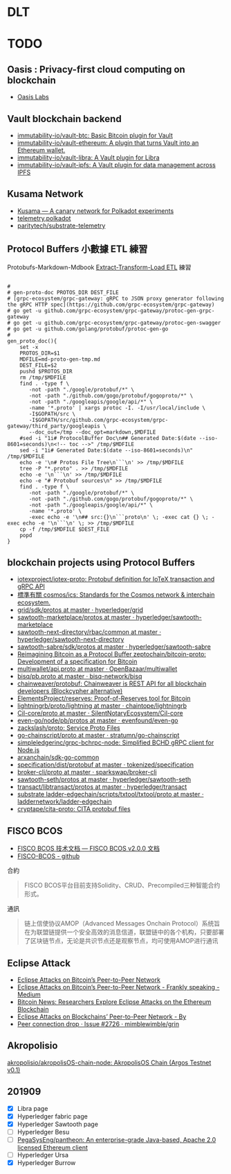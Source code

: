 # DLT

<!-- toc -->

# TODO

## Oasis : Privacy-first cloud computing on blockchain

- [Oasis Labs](https://github.com/oasislabs)

## Vault blockchain backend

- [immutability-io/vault-btc: Basic Bitcoin plugin for Vault](https://github.com/immutability-io/vault-btc)
- [immutability-io/vault-ethereum: A plugin that turns Vault into an Ethereum wallet.](https://github.com/immutability-io/vault-ethereum)
- [immutability-io/vault-libra: A Vault plugin for Libra](https://github.com/immutability-io/vault-libra)
- [immutability-io/vault-ipfs: A Vault plugin for data management across IPFS](https://github.com/immutability-io/vault-ipfs)


## Kusama Network

- [Kusama — A canary network for Polkadot experiments](https://kusama.network/)
- [telemetry.polkadot](https://telemetry.polkadot.io/)
- [paritytech/substrate-telemetry](https://github.com/paritytech/substrate-telemetry)

## Protocol Buffers 小數據 ETL 練習 

Protobufs-Markdown-Mdbook [Extract-Transform-Load ETL](https://zh.wikipedia.org/wiki/ETL) 練習

```shell

#
# gen-proto-doc PROTOS_DIR DEST_FILE
# [grpc-ecosystem/grpc-gateway: gRPC to JSON proxy generator following the gRPC HTTP spec](https://github.com/grpc-ecosystem/grpc-gateway)
# go get -u github.com/grpc-ecosystem/grpc-gateway/protoc-gen-grpc-gateway
# go get -u github.com/grpc-ecosystem/grpc-gateway/protoc-gen-swagger
# go get -u github.com/golang/protobuf/protoc-gen-go
#
gen_proto_doc(){
    set -x
    PROTOS_DIR=$1
    MDFILE=md-proto-gen-tmp.md
    DEST_FILE=$2
    pushd $PROTOS_DIR
    rm /tmp/$MDFILE
    find . -type f \
       -not -path "./google/protobuf/*" \
       -not -path "./github.com/gogo/protobuf/gogoproto/*" \
       -not -path "./googleapis/google/api/*" \
       -name '*.proto' | xargs protoc -I. -I/usr/local/include \
       -I$GOPATH/src \
       -I$GOPATH/src/github.com/grpc-ecosystem/grpc-gateway/third_party/googleapis \
       --doc_out=/tmp --doc_opt=markdown,$MDFILE
    #sed -i "1i# ProtocolBuffer Doc\n## Generated Date:$(date --iso-8601=seconds)\n<!-- toc -->" /tmp/$MDFILE
    sed -i "1i# Generated Date:$(date --iso-8601=seconds)\n" /tmp/$MDFILE
    echo -e '\n# Protos File Tree\n```\n' >> /tmp/$MDFILE 
    tree -P "*.proto" . >> /tmp/$MDFILE
    echo -e '\n```\n' >> /tmp/$MDFILE 
    echo -e "# Protobuf sources\n" >> /tmp/$MDFILE
    find . -type f \
       -not -path "./google/protobuf/*" \
       -not -path "./github.com/gogo/protobuf/gogoproto/*" \
       -not -path "./googleapis/google/api/*" \
       -name '*.proto' \
       -exec echo -e '\n## src:{}\n```proto\n' \; -exec cat {} \; -exec echo -e '\n```\n' \; >> /tmp/$MDFILE
    cp -f /tmp/$MDFILE $DEST_FILE
    popd
}
```


## blockchain projects using Protocol Buffers

- [iotexproject/iotex-proto: Protobuf definition for IoTeX transaction and gRPC API](https://github.com/iotexproject/iotex-proto)
- [標準有關 cosmos/ics: Standards for the Cosmos network & interchain ecosystem.](https://github.com/cosmos/ics)
- [grid/sdk/protos at master · hyperledger/grid](https://github.com/hyperledger/grid/tree/master/sdk/protos)
- [sawtooth-marketplace/protos at master · hyperledger/sawtooth-marketplace](https://github.com/hyperledger/sawtooth-marketplace/tree/master/protos)
- [sawtooth-next-directory/rbac/common at master · hyperledger/sawtooth-next-directory](https://github.com/hyperledger/sawtooth-next-directory/tree/master/rbac/common)
- [sawtooth-sabre/sdk/protos at master · hyperledger/sawtooth-sabre](https://github.com/hyperledger/sawtooth-sabre/tree/master/sdk/protos)
- [Reimagining Bitcoin as a Protocol Buffer zeptochain/bitcoin-proto: Development of a specification for Bitcoin](https://github.com/zeptochain/bitcoin-proto)
- [multiwallet/api.proto at master · OpenBazaar/multiwallet](https://github.com/OpenBazaar/multiwallet/blob/master/api/pb/api.proto)
- [bisq/pb.proto at master · bisq-network/bisq](https://github.com/bisq-network/bisq/blob/master/common/src/main/proto/pb.proto)
- [chainweaver/protobuf: Chainweaver is REST API for all blockchain developers (Blockcypher alternative)](https://github.com/chainweaver/protobuf)
- [ElementsProject/reserves: Proof-of-Reserves tool for Bitcoin](https://github.com/ElementsProject/reserves)
- [lightningrb/proto/lightning at master · chaintope/lightningrb](https://github.com/chaintope/lightningrb/tree/master/proto/lightning)
- [Cil-core/proto at master · SilentNotaryEcosystem/Cil-core](https://github.com/SilentNotaryEcosystem/Cil-core/tree/master/proto)
- [even-go/node/pb/protos at master · evenfound/even-go](https://github.com/evenfound/even-go/tree/master/node/pb/protos)
- [zackslash/proto: Service Proto Files](https://github.com/zackslash/proto)
- [go-chainscript/proto at master · stratumn/go-chainscript](https://github.com/stratumn/go-chainscript/tree/master/proto)
- [simpleledgerinc/grpc-bchrpc-node: Simplified BCHD gRPC client for Node.js](https://github.com/simpleledgerinc/grpc-bchrpc-node)
- [arxanchain/sdk-go-common](https://github.com/arxanchain/sdk-go-common)
- [specification/dist/protobuf at master · tokenized/specification](https://github.com/tokenized/specification/tree/master/dist/protobuf)
- [broker-cli/proto at master · sparkswap/broker-cli](https://github.com/sparkswap/broker-cli/tree/master/proto)
- [sawtooth-seth/protos at master · hyperledger/sawtooth-seth](https://github.com/hyperledger/sawtooth-seth/tree/master/protos)
- [transact/libtransact/protos at master · hyperledger/transact](https://github.com/hyperledger/transact/tree/master/libtransact/protos)
- [substrate ladder-edgechain/scripts/txtool/txtool/proto at master · laddernetwork/ladder-edgechain](https://github.com/laddernetwork/ladder-edgechain/tree/master/scripts/txtool/txtool/proto)
- [cryptape/cita-proto: CITA protobuf files](https://github.com/cryptape/cita-proto)


## FISCO BCOS

- [FISCO BCOS 技术文档 — FISCO BCOS v2.0.0 文档](https://fisco-bcos-documentation.readthedocs.io/zh_CN/latest/)
- [FISCO-BCOS - github](https://github.com/FISCO-BCOS)

合約

> FISCO BCOS平台目前支持Solidity、CRUD、Precompiled三种智能合约形式。

通訊

> 链上信使协议AMOP（Advanced Messages Onchain Protocol）系统旨在为联盟链提供一个安全高效的消息信道，联盟链中的各个机构，只要部署了区块链节点，无论是共识节点还是观察节点，均可使用AMOP进行通讯

## Eclipse Attack

- [Eclipse Attacks on Bitcoin’s Peer-to-Peer Network](http://cs-people.bu.edu/heilman/eclipse/)
- [Eclipse Attacks on Bitcoin’s Peer-to-Peer Network - Frankly speaking - Medium](https://medium.com/speaking-frankly/eclipse-attacks-on-bitcoin-s-peer-to-peer-network-e0da797302c2)
- [Bitcoin News: Researchers Explore Eclipse Attacks on the Ethereum Blockchain](https://bitcoinmagazine.com/articles/researchers-explore-eclipse-attacks-ethereum-blockchain)
- [Eclipse Attacks on Blockchains’ Peer-to-Peer Network - By](https://hackernoon.com/eclipse-attacks-on-blockchains-peer-to-peer-network-26a62f85f11)
- [Peer connection drop · Issue #2726 · mimblewimble/grin](https://github.com/mimblewimble/grin/issues/2726)


## Akropolisio

[akropolisio/akropolisOS-chain-node: AkropolisOS Chain (Argos Testnet v0.1)](https://github.com/akropolisio/akropolisOS-chain-node)

## 201909 

- [x] Libra page
- [x] Hyperledger fabric page
- [x] Hyperledger Sawtooth page
- [ ] Hyperledger Besu
- [ ] [PegaSysEng/pantheon: An enterprise-grade Java-based, Apache 2.0 licensed Ethereum client](https://github.com/PegaSysEng/pantheon)
- [ ] Hyperledger Ursa
- [x] Hyperledger Burrow